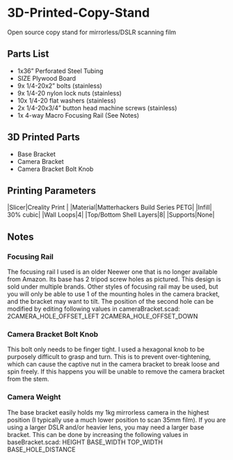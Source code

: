 # 3D-Printed-Copy-Stand
Open source copy stand for mirrorless/DSLR scanning film

## Parts List
- 1x36” Perforated Steel Tubing
- SIZE Plywood Board
- 9x 1/4-20x2” bolts (stainless)
- 9x 1/4-20 nylon lock nuts (stainless)
- 10x 1/4-20 flat washers (stainless)
- 2x 1/4-20x3/4” button head machine screws (stainless)
- 1x 4-way Macro Focusing Rail (See Notes)

## 3D Printed Parts
- Base Bracket
- Camera Bracket
- Camera Bracket Bolt Knob

## Printing Parameters
|Slicer|Creality Print |
|Material|Matterhackers Build Series PETG|
|Infill| 30% cubic|
|Wall Loops|4|
|Top/Bottom Shell Layers|8|
|Supports|None|


## Notes
### Focusing Rail
The focusing rail I used is an older Neewer one that is no longer available from Amazon.  Its base has 2 tripod screw holes as pictured.  This design is sold under multiple brands.  Other styles of focusing rail may be used, but you will only be able to use 1 of the mounting holes in the camera bracket, and the bracket may want to tilt.  The position of the second hole can be modified by editing following values in cameraBracket.scad:
2CAMERA_HOLE_OFFSET_LEFT
2CAMERA_HOLE_OFFSET_DOWN

### Camera Bracket Bolt Knob
This bolt only needs to be finger tight.  I used a hexagonal knob to be purposely difficult to grasp and turn.  This is to prevent over-tightening, which can cause the captive nut in the camera bracket to break loose and spin freely.  If this happens you will be unable to remove the camera bracket from the stem.

### Camera Weight
The base bracket easily holds my 1kg mirrorless camera in the highest position (I typically use a much lower position to scan 35mm film).  If you are using a larger DSLR and/or heavier lens, you may need a larger base bracket.  This can be done by increasing the following values in baseBracket.scad:
HEIGHT
BASE_WIDTH
TOP_WIDTH
BASE_HOLE_DISTANCE
